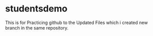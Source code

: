# studentsdemo
This is for Practicing github to the Updated Files which i created new branch in the same repository.
